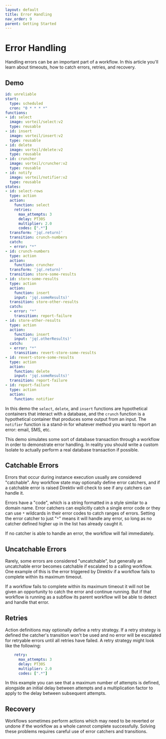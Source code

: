 ```yaml
---
layout: default
title: Error Handling
nav_order: 9
parent: Getting Started
---
```


# Error Handling


Handling errors can be an important part of a workflow. In this article you'll learn about timeouts, how to catch errors, retries, and recovery.

## Demo

```yaml
id: unreliable
start:
  type: scheduled
  cron: "0 * * * *"
functions:
- id: select
  image: vorteil/select:v2
  type: reusable
- id: insert
  image: vorteil/insert:v2
  type: reusable
- id: delete
  image: vorteil/delete:v2
  type: reusable
- id: cruncher
  image: vorteil/cruncher:v2
  type: reusable
- id: notify
  image: vorteil/notifier:v2
  type: reusable
states:
- id: select-rows
  type: action
  action:
    function: select
    retries:
      max_attempts: 3
      delay: PT30S
      multiplier: 2.0
      codes: [".*"]
  transform: 'jq(.return)'
  transition: crunch-numbers
  catch:
  - error: "*"
- id: crunch-numbers
  type: action
  action:
    function: cruncher
  transform: 'jq(.return)'
  transition: store-some-results
- id: store-some-results
  type: action
  action:
    function: insert
    input: 'jq(.someResults)'
  transition: store-other-results
  catch:
  - error: "*"
    transition: report-failure
- id: store-other-results
  type: action
  action:
    function: insert
    input: 'jq(.otherResults)'
  catch:
  - error: "*"
    transition: revert-store-some-results
- id: revert-store-some-results
  type: action
  action:
    function: delete
    input: 'jq(.someResults)'
  transition: report-failure
- id: report-failure
  type: action
  action:
    function: notifier
```

In this demo the `select`, `delete`, and `insert` functions are hypothetical containers that interact with a database, and the `crunch` function is a hypothetical container that produces some output from an input. The `notifier` function is a stand-in for whatever method you want to report an error: email, SMS, etc.

This demo simulates some sort of database transaction through a workflow in order to demonstrate error handling. In reality you should write a custom Isolate to actually perform a real database transaction if possible.

## Catchable Errors

Errors that occur during instance execution usually are considered "catchable". Any workflow state may optionally define error catchers, and if a catchable error is raised Direktiv will check to see if any catchers can handle it.

Errors have a "code", which is a string formatted in a style similar to a domain name. Error catchers can explicitly catch a single error code or they can use `*` wildcards in their error codes to catch ranges of errors. Setting the error catcher to just "`*`" means it will handle any error, so long as no catcher defined higher up in the list has already caught it.

If no catcher is able to handle an error, the workflow will fail immediately.

## Uncatchable Errors

Rarely, some errors are considered "uncatchable", but generally an uncatchable error becomes catchable if escalated to a calling workflow. One example of this is the error triggered by Direktiv if a workflow fails to complete within its maximum timeout.

If a workflow fails to complete within its maximum timeout it will not be given an opportunity to catch the error and continue running. But if that workflow is running as a subflow its parent workflow will be able to detect and handle that error.

## Retries

Action definitions may optionally define a retry strategy. If a retry strategy is defined the catcher's transition won't be used and no error will be escalated for retryable errors until all retries have failed. A retry strategy might look like the following:

```yaml
    retry:
      max_attempts: 3
      delay: PT30S
      multiplier: 2.0
      codes: [".*"]
```

In this example you can see that a maximum number of attempts is defined, alongside an initial delay between attempts and a multiplication factor to apply to the delay between subsequent attempts.

## Recovery

Workflows sometimes perform actions which may need to be reverted or undone if the workflow as a whole cannot complete successfully. Solving these problems requires careful use of error catchers and transitions.
